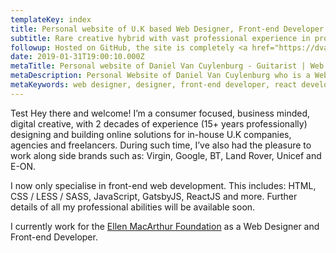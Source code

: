 ```yaml
---
templateKey: index
title: Personal website of U.K based Web Designer, Front-end Developer and Guitarist, Daniel Van Cuylenburg.
subtitle: Rare creative hybrid with vast professional experience in providing impactful, performant digital solutions
followup: Hosted on GitHub, the site is completely <a href="https://dvanc.co/gh">open source</a> so feel free to <a href="https://github.com/danielvanc/danielvanc.com/fork">fork it, submit issues / suggestions</a>. A 'work in progress' personal project , I welcome all constructive feedback. <br />Elsewhere, you can find me <a href="https://dvanc.co/tw">Tweeting</a> about Technology and the Web, Life &amp; website related updates, <a href="https://dvanc.co/inst">sharing the odd Photo</a> or two and experimenting with new things on <a href="https://dvanc.co/cp" title="my CodePens">CodePen</a>.
date: 2019-01-31T19:00:10.000Z
metaTitle: Personal website of Daniel Van Cuylenburg - Guitarist | Web Designer | Front-end Developer
metaDescription: Personal Website of Daniel Van Cuylenburg who is a Website Designer and Front-end Developer on the Isle of Wight, UK
metaKeywords: web designer, designer, front-end developer, react developer, gatsbyjs, reactjs, javascript, personal site
---
```

Test Hey there and welcome! I’m a consumer focused, business minded, digital creative, with 2 decades of experience (15+ years professionally) designing and building online solutions for in-house U.K companies, agencies and freelancers. During such time, I’ve also had the pleasure to work along side brands such as: Virgin, Google, BT, Land Rover, Unicef and E-ON.

I now only specialise in front-end web development. This includes: HTML, CSS / LESS / SASS, JavaScript, GatsbyJS, ReactJS and more. Further details of all my professional abilities will be available soon.

I currently work for the <a href="http://www.ellenmacarthurfoundation.org" title="The Ellen MacArthur Foundation">Ellen MacArthur Foundation</a> as a Web Designer and Front-end Developer.